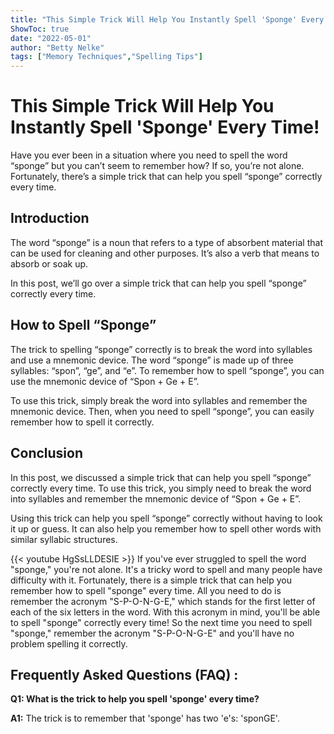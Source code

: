 ```yaml
---
title: "This Simple Trick Will Help You Instantly Spell 'Sponge' Every Time!"
ShowToc: true 
date: "2022-05-01"
author: "Betty Nelke" 
tags: ["Memory Techniques","Spelling Tips"]
---
```

# This Simple Trick Will Help You Instantly Spell 'Sponge' Every Time! 

Have you ever been in a situation where you need to spell the word “sponge” but you can’t seem to remember how? If so, you’re not alone. Fortunately, there’s a simple trick that can help you spell “sponge” correctly every time. 

## Introduction 

The word “sponge” is a noun that refers to a type of absorbent material that can be used for cleaning and other purposes. It’s also a verb that means to absorb or soak up. 

In this post, we’ll go over a simple trick that can help you spell “sponge” correctly every time. 

## How to Spell “Sponge” 

The trick to spelling “sponge” correctly is to break the word into syllables and use a mnemonic device. The word “sponge” is made up of three syllables: “spon”, “ge”, and “e”. To remember how to spell “sponge”, you can use the mnemonic device of “Spon + Ge + E”. 

To use this trick, simply break the word into syllables and remember the mnemonic device. Then, when you need to spell “sponge”, you can easily remember how to spell it correctly. 

## Conclusion 

In this post, we discussed a simple trick that can help you spell “sponge” correctly every time. To use this trick, you simply need to break the word into syllables and remember the mnemonic device of “Spon + Ge + E”. 

Using this trick can help you spell “sponge” correctly without having to look it up or guess. It can also help you remember how to spell other words with similar syllabic structures.

{{< youtube HgSsLLDESIE >}} 
If you've ever struggled to spell the word "sponge," you're not alone. It's a tricky word to spell and many people have difficulty with it. Fortunately, there is a simple trick that can help you remember how to spell "sponge" every time. All you need to do is remember the acronym "S-P-O-N-G-E," which stands for the first letter of each of the six letters in the word. With this acronym in mind, you'll be able to spell "sponge" correctly every time! So the next time you need to spell "sponge," remember the acronym "S-P-O-N-G-E" and you'll have no problem spelling it correctly.

## Frequently Asked Questions (FAQ) :
**Q1: What is the trick to help you spell 'sponge' every time?**

**A1:** The trick is to remember that 'sponge' has two 'e's: 'sponGE'.





